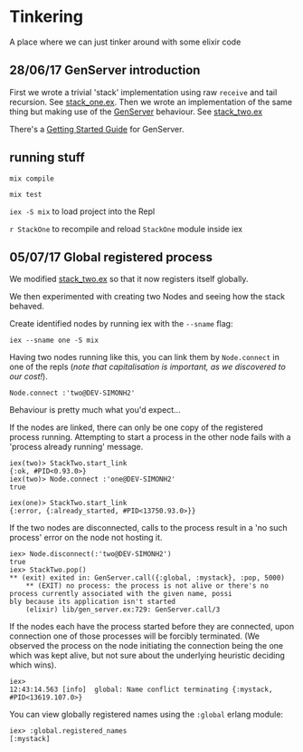 # Tinkering

A place where we can just tinker around with some elixir code

## 28/06/17 GenServer introduction

First we wrote a trivial 'stack' implementation using raw `receive` and
tail recursion. See [stack_one.ex](lib/stack_one.ex).
Then we wrote an implementation of the same thing but making use of the
[GenServer](https://hexdocs.pm/elixir/GenServer.html) behaviour. See [stack_two.ex](lib/stack_two.ex)

There's a [Getting Started Guide](https://elixir-lang.org/getting-started/mix-otp/genserver.html) for GenServer.

## running stuff

`mix compile`

`mix test`

`iex -S mix` to load project into the Repl

`r StackOne` to recompile and reload `StackOne` module inside iex

## 05/07/17 Global registered process

We modified [stack_two.ex](lib/stack_two.ex) so that it now registers itself globally.

We then experimented with creating two Nodes and seeing how the stack behaved.

Create identified nodes by running iex with the `--sname` flag:

`iex --sname one -S mix`

Having two nodes running like this, you can link them by `Node.connect` in one of the repls
(_note that capitalisation is important, as we discovered to our cost!_).

`Node.connect :'two@DEV-SIMONH2'`

Behaviour is pretty much what you'd expect...

If the nodes are linked, there can only be one copy of the registered process running. Attempting to start a process in the other node fails with a 'process already running' message.

```
iex(two)> StackTwo.start_link
{:ok, #PID<0.93.0>}
iex(two)> Node.connect :'one@DEV-SIMONH2'
true

iex(one)> StackTwo.start_link
{:error, {:already_started, #PID<13750.93.0>}}
```

If the two nodes are disconnected, calls to the process result in a 'no such process' error on the node not hosting it. 

```
iex> Node.disconnect(:'two@DEV-SIMONH2')
true
iex> StackTwo.pop()
** (exit) exited in: GenServer.call({:global, :mystack}, :pop, 5000)
    ** (EXIT) no process: the process is not alive or there's no process currently associated with the given name, possi
bly because its application isn't started
    (elixir) lib/gen_server.ex:729: GenServer.call/3
```

If the nodes each have the process started before they are connected, upon connection one of those processes will be forcibly terminated. (We observed the process on the node initiating the connection being the one which was kept alive, but not sure about the underlying heuristic deciding which wins).

```
iex>
12:43:14.563 [info]  global: Name conflict terminating {:mystack, #PID<13619.107.0>}
```

You can view globally registered names using the `:global` erlang module:

```
iex> :global.registered_names
[:mystack]
```
